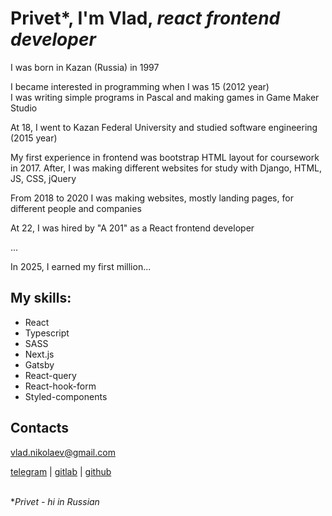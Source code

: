 # Privet*, I'm Vlad, *react frontend developer*

I was born in Kazan (Russia) in 1997

I became interested in programming when I was 15 (2012 year)<br />
I was writing simple programs in Pascal and making games in Game Maker Studio

At 18, I went to Kazan Federal University and studied software engineering (2015 year)

My first experience in frontend was bootstrap HTML layout for coursework in 2017. After, I was making different websites for study with Django, HTML, JS, CSS, jQuery

From 2018 to 2020 I was making websites, mostly landing pages, for different people and companies

At 22, I was hired by "A 201" as a React frontend developer

...

In 2025, I earned my first million...

## My skills:
- React
- Typescript
- SASS
- Next.js 
- Gatsby 
- React-query 
- React-hook-form
- Styled-components

## Contacts

vlad.nikolaev@gmail.com

<a href="https://t.me/vladisnotlove">telegram</a> | 
<a href="https://gitlab.com/vladisnotlove">gitlab</a> | 
<a href="https://github.com/vladisnotlove">github</a>


<br />**Privet - hi in Russian*

